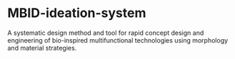 # MBID-ideation-system
A systematic design method and tool for rapid concept design and engineering of bio-inspired multifunctional technologies using morphology and material strategies.

